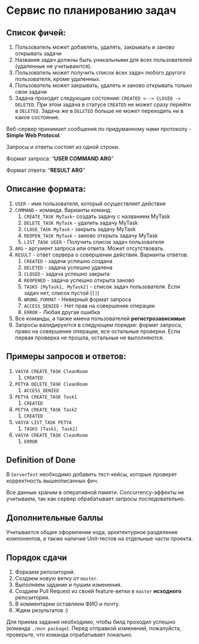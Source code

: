 # Сервис по планированию задач

## Список фичей:

1. Пользователь может добавлять, удалять, закрывать и заново открывать задачи
2. Названия задач должны быть уникальными для всех пользователей (удаленные не учитываются).
3. Пользователь может получить список всех задач любого другого пользователя, кроме удаленных.
4. Пользователь может закрывать, удалять и заново открывать только свои задачи
5. Задача проходит следующие состояния: `CREATED <--> CLOSED -> DELETED`. При этом задача в
   статусе `CREATED` не может сразу перейти в `DELETED`. Задача же в `DELETED` больше не может
   переходить ни в какое состояние.

Веб-сервер принимает сообщения по придуманному нами протоколу - **Simple Web Protocol**.

Запросы и ответы состоят из одной строки.

Формат запроса: “**USER COMMAND ARG**”

Формат ответа: “**RESULT ARG**”

## Описание формата:

1. `USER` - имя пользователя, который осуществляет действия
2. `COMMAND` - команда. Варианты команд:
    1. `CREATE_TASK MyTask`- создать задачу с названием MyTask
    2. `DELETE_TASK MyTask` - удалить задачу MyTask
    3. `CLOSE_TASK MyTask` - закрыть задачу MyTask
    4. `REOPEN_TASK MyTask` - заново открыть задачу MyTask
    5. `LIST_TASK USER` - Получить список задач пользователя
3. `ARG` - аргумент запроса или ответа. Может отсутствовать.
4. `RESULT` - ответ сервера о совершении действия. Варианты ответов.
    1. `CREATED` - задача успешно создана
    2. `DELETED` - задача успешно удалена
    3. `CLOSED` - задача успешно закрыта
    4. `REOPENED` - задача успешно открыта заново
    5. `TASKS [MyTask1, MyTask2]` - список задач пользователя. Если задач нет, список пустой (`[]`)
    6. `WRONG_FORMAT` - Неверный формат запроса
    7. `ACCESS_DENIED` - Нет прав на совершение операции
    8. `ERROR` - Любая другая ошибка
5. Все команды, а также имена пользователей **регистрозависимые**
6. Запросы валидируются в следующем порядке: формат запроса, право на совершение операции, все
   остальные проверки. Если первая проверка не прошла, остальные не выполняются.

## Примеры запросов и ответов:

1. `VASYA CREATE_TASK CleanRoom`
    1. `CREATED`
2. `PETYA DELETE_TASK CleanRoom`
    1. `ACCESS_DENIED`
3. `PETYA CREATE_TASK Task1`
    1. `CREATED`
4. `PETYA CREATE_TASK Task2`
    1. `CREATED`
5. `VASYA LIST_TASK PETYA`
    1. `TASKS [Task1, Task2]`
6. `VASYA CREATE_TASK CleanRoom`
    1. `ERROR`

## Definition of Done

В `ServerTest` необходимо добавить тест-кейсы, которые проверят корректность вышеописанных фич.

Все данные храним в оперативной памяти. Concurrency-эффекты не учитываем, так как сервер
обрабатывает запросы последовательно.

## Дополнительные баллы

Учитывается общее оформление кода, архитектурное разделение компонентов, а также наличие Unit-тестов
на отдельные части проекта.

## Порядок сдачи

1. Форкаем репозиторий.
2. Создаем новую ветку от `master`.
3. Выполняем задание и пушим изменения.
4. Создаем Pull Request из своей feature-ветки в `master` **исходного** репозитория.
5. В комментарии оставляем ФИО и почту.
6. Ждем результатов :)

Для приема задания необходимо, чтобы билд проходил успешно (команда `./mvn package`). Перед
отправкой изменений, пожалуйста, проверьте, что команда отрабатывает локально.
